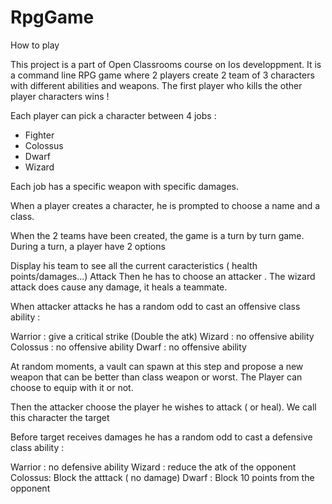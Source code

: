 # RpgGame

How to play

This project is a part of Open Classrooms course on Ios developpment. It is a command line RPG game where 2 players create 2 team of 3 characters with different abilities and weapons. The first player who kills the other player characters wins !

Each player can pick a character between 4 jobs :

- Fighter
- Colossus
- Dwarf
- Wizard

Each job has a specific weapon with specific damages.

When a player creates a character, he is prompted to choose a name and a class.

When the 2 teams have been created, the game is a turn by turn game. During a turn, a player have 2 options

Display his team to see all the current caracteristics ( health points/damages...)
Attack
Then he has to choose an attacker . The wizard attack does cause any damage, it heals a teammate.

When attacker attacks he has a random odd to cast an offensive class ability :

Warrior : give a critical strike (Double the atk)
Wizard : no offensive ability
Colossus : no offensive ability
Dwarf : no offensive ability

At random moments, a vault can spawn at this step and propose a new weapon that can be better than class weapon or worst. The Player can choose to equip with it or not.

Then the attacker choose the player he wishes to attack ( or heal). We call this character the target

Before target receives damages he has a random odd to cast a defensive class ability :

Warrior : no defensive ability
Wizard : reduce the atk of the opponent
Colossus: Block the atttack ( no damage)
Dwarf : Block 10 points from the opponent 


